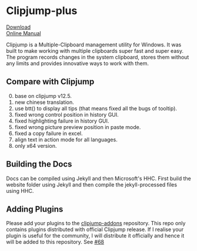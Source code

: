 # Clipjump-plus
  
[Download](https://github.com/telppa/Clipjump-plus/archive/refs/heads/master.zip)  
[Online Manual](http://clipjump.sourceforge.net/docs/)
  
Clipjump is a Multiple-Clipboard management utility for Windows.
It was built to make working with multiple clipboards super fast and super easy.
The program records changes in the system clipboard, stores them without any limits and provides innovative ways to work with them.  


## Compare with Clipjump
0. base on clipjump v12.5.
1. new chinese translation.
2. use btt() to display all tips (that means fixed all the bugs of tooltip).
3. fixed wrong control position in history GUI.
4. fixed highlighting failure in history GUI.
5. fixed wrong picture preview position in paste mode.
6. fixed a copy failure in excel.
7. align text in action mode for all languages.
8. only x64 version.


## Building the Docs
Docs can be compiled using Jekyll and then Microsoft's HHC. First build the website folder using Jekyll and then compile the jekyll-processed files using HHC.


## Adding Plugins
Please add your plugins to the [clipjump-addons](https://github.com/aviaryan/clipjump-addons) repository. This repo only contains plugins distributed with official Clipjump release. 
If I realise your plugin is useful for the community, I will distribute it officially and hence it will be added to this repository. See [#68](https://github.com/aviaryan/Clipjump/issues/68)

